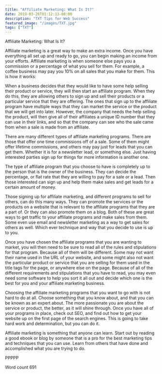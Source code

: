 ```yaml
---
title: "Affiliate Marketing: What Is It?"
date: 2019-03-26T01:12:13-08:00
description: "TXT Tips for Web Success"
featured_image: "/images/TXT.jpg"
tags: ["TXT"]
---
```


Affiliate Marketing: What Is It?

Affiliate marketing is a great way to make an extra income. Once you have everything all set up and ready to go, you can begin making an income from your efforts. Affiliate marketing is when someone else pays you a commission or a percentage of what you sell for them. For example, a coffee business may pay you 10% on all sales that you make for them. This is how it works:

When a business decides that they would like to have some help selling their product or service, they will then start an affiliate program. When they do this, they are allowing others to sign up and sell their products or a particular service that they are offering. The ones that sign up to the affiliate program have multiple ways that they can market the service or the product that we will get into later. However, the company that needs the help selling the product, will then give all of their affiliates a unique ID number that they can use in their links, and so that the company can see who the sale came from when a sale is made from an affiliate. 

There are many different types of affiliate marketing programs. There are those that offer one time commissions off of a sale. Some of them might offer lifetime commissions, and others may pay just for leads that you can get them. Whether it is for a newsletter lead, or something else. Just having interested parties sign up for things for more information is another one.

The type of affiliate program that you choose to have is completely up to the person that is the owner of the business. They can decide the percentage, or flat rate that they are willing to pay for a sale or a lead. Then those interested can sign up and help them make sales and get leads for a certain amount of money.

Those signing up for affiliate marketing, and different programs to sell for others, can do this many ways. They can promote the services or the products on a website that is relevant to the affiliate programs that they are a part of. Or they can also promote them on a blog. Both of these are great ways to get traffic to your affiliate programs and make sales from them. Some even use email and newsletter marketing as a way to get sales for others as well. Which ever technique and way that you decide to use is up to you. 

Once you have chosen the affiliate programs that you are wanting to market, you will then need to be sure to read all of the rules and stipulations for that program. Because all of them will be different. Some may not want their name used in the URL of your website, and some might also not want the particular product or service that you are selling for them used in the title tags for the page, or anywhere else on the page. Because of all of the different requirements and stipulations that you have to read, you may even need some software to help you sort it all out and decide which one is the best for you and your affiliate marketing business.

Choosing the affiliate marketing programs that you want to go with is not hard to do at all. Choose something that you know about, and that you can be known as an expert about. The more passionate you are about the service or product, the better, as it will shine through. Once you have all of your programs in place, check out SEO, and find out how to get your website up on the first page of the search engines. This is going to take hard work and determination, but you can do it.

Affiliate marketing is something that anyone can learn. Start out by reading a good ebook or blog by someone that is a pro for the best marketing tips and techniques that you can use. Learn from others that have done and accomplished what you are trying to do. 

PPPPP

Word count 691
